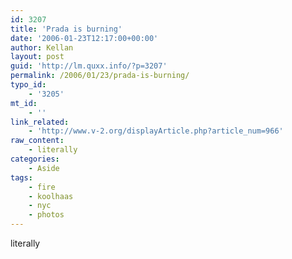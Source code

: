 ```yaml
---
id: 3207
title: 'Prada is burning'
date: '2006-01-23T12:17:00+00:00'
author: Kellan
layout: post
guid: 'http://lm.quxx.info/?p=3207'
permalink: /2006/01/23/prada-is-burning/
typo_id:
    - '3205'
mt_id:
    - ''
link_related:
    - 'http://www.v-2.org/displayArticle.php?article_num=966'
raw_content:
    - literally
categories:
    - Aside
tags:
    - fire
    - koolhaas
    - nyc
    - photos
---
```


literally